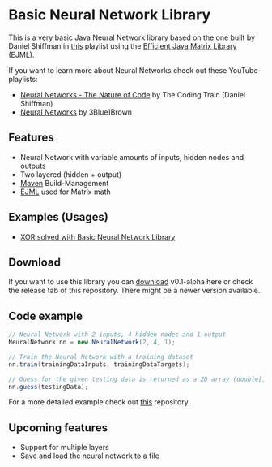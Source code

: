 # Basic Neural Network Library

This is a very basic Java Neural Network library based on the one built by Daniel Shiffman in [this](https://www.youtube.com/watch?v=XJ7HLz9VYz0&list=PLRqwX-V7Uu6aCibgK1PTWWu9by6XFdCfh) playlist using the [Efficient Java Matrix Library](https://www.ejml.org) (EJML).

If you want to learn more about Neural Networks check out these YouTube-playlists:
- [Neural Networks - The Nature of Code](https://www.youtube.com/watch?v=XJ7HLz9VYz0&list=PLRqwX-V7Uu6aCibgK1PTWWu9by6XFdCfh) by The Coding Train (Daniel Shiffman)
- [Neural Networks](https://www.youtube.com/watch?v=aircAruvnKk&list=PLZHQObOWTQDNU6R1_67000Dx_ZCJB-3pi) by 3Blue1Brown
 
## Features

- Neural Network with variable amounts of inputs, hidden nodes and outputs
- Two layered (hidden + output)
- [Maven](https://maven.apache.org) Build-Management
- [EJML](https://www.ejml.org) used for Matrix math

## Examples (Usages)

- [XOR solved with Basic Neural Network Library](https://github.com/kim-marcel/xor_with_nn)

## Download

If you want to use this library you can [download](https://github.com/kim-marcel/basic_neural_network/releases/download/v0.1-alpha/basic_neural_network-v0.1-alpha.jar) v0.1-alpha here or check the release tab of this repository. There might be a newer version available.

## Code example

```java
// Neural Network with 2 inputs, 4 hidden nodes and 1 output
NeuralNetwork nn = new NeuralNetwork(2, 4, 1);

// Train the Neural Network with a training dataset
nn.train(trainingDataInputs, trainingDataTargets);

// Guess for the given testing data is returned as a 2D array (double[][])
nn.guess(testingData);
```
For a more detailed example check out [this](https://github.com/kim-marcel/xor_with_nn) repository.

## Upcoming features

- Support for multiple layers
- Save and load the neural network to a file
